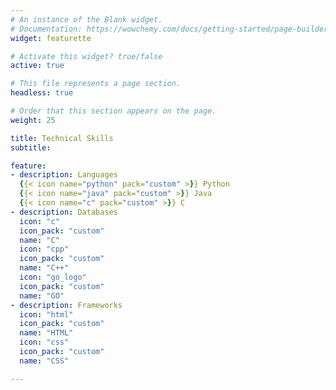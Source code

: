 ```yaml
---
# An instance of the Blank widget.
# Documentation: https://wowchemy.com/docs/getting-started/page-builder/
widget: featurette

# Activate this widget? true/false
active: true

# This file represents a page section.
headless: true

# Order that this section appears on the page.
weight: 25

title: Technical Skills
subtitle:

feature:
- description: Languages
  {{< icon name="python" pack="custom" >}} Python
  {{< icon name="java" pack="custom" >}} Java
  {{< icon name="c" pack="custom" >}} C
- description: Databases
  icon: "c"
  icon_pack: "custom"
  name: "C"
  icon: "cpp"
  icon_pack: "custom"
  name: "C++"
  icon: "go_logo"
  icon_pack: "custom"
  name: "GO"
- description: Frameworks
  icon: "html"
  icon_pack: "custom"
  name: "HTML"
  icon: "css"
  icon_pack: "custom"
  name: "CSS"

---
```

